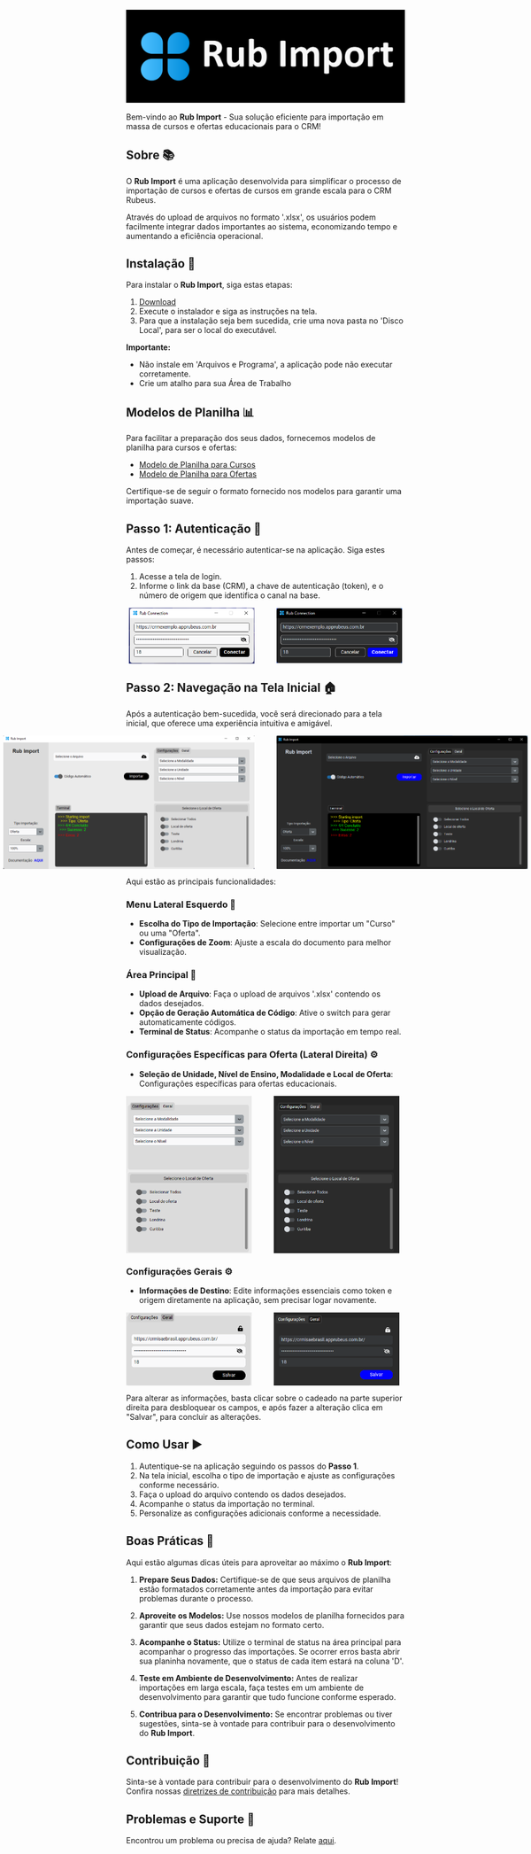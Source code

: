 ![Logo](./assets/logo-rub-import.png)


Bem-vindo ao **Rub Import** - Sua solução eficiente para importação em massa de cursos e ofertas educacionais para o CRM!

## Sobre 📚

O **Rub Import** é uma aplicação desenvolvida para simplificar o processo de importação de cursos e ofertas de cursos em grande escala para o CRM Rubeus.

Através do upload de arquivos no formato '.xlsx', os usuários podem facilmente integrar dados importantes ao sistema, economizando tempo e aumentando a eficiência operacional.

## Instalação 🔧

Para instalar o **Rub Import**, siga estas etapas:

1. [Download](Instalar-Rub.zip)
2. Execute o instalador e siga as instruções na tela.
3. Para que a instalação seja bem sucedida, crie uma nova pasta no 'Disco Local', para ser o local do executável.

**Importante:**
- Não instale em 'Arquivos e Programa', a aplicação pode não executar corretamente.
- Crie um atalho para sua Área de Trabalho

## Modelos de Planilha 📊

Para facilitar a preparação dos seus dados, fornecemos modelos de planilha para cursos e ofertas:

- [Modelo de Planilha para Cursos](https://docs.google.com/spreadsheets/d/10aFLe_ksrdlwmOY-8jUhWdUA7fP93AfAy_ncLWPh24c/edit?usp=sharing)
- [Modelo de Planilha para Ofertas](https://docs.google.com/spreadsheets/d/1pC2kkXRw2j5cBaZewgJ0K8vX7UrMnipUTUpz5L5YC3w/edit?usp=sharing)

Certifique-se de seguir o formato fornecido nos modelos para garantir uma importação suave.

## Passo 1: Autenticação 🔑

Antes de começar, é necessário autenticar-se na aplicação. Siga estes passos:

1. Acesse a tela de login.
2. Informe o link da base (CRM), a chave de autenticação (token), e o número de origem que identifica o canal na base.

<div style="display: flex; justify-content: center; align-items: center; gap: 40px;">
  <img src="./assets/tela-login-light.png" alt="Tema Claro" width="45%">
  <img src="./assets/tela-login-dark.png" alt="Tema Escuro" width="45%">
</div>

## Passo 2: Navegação na Tela Inicial 🏠

Após a autenticação bem-sucedida, você será direcionado para a tela inicial, que oferece uma experiência intuitiva e amigável.

<div style="display: flex; justify-content: center; text-align: center; gap: 40px;">
  <img src="./assets/tela-inicial-light.png" alt="Tema Claro" width="90%">
  <img src="./assets/tela-inicial-dark.png" alt="Tema Escuro" width="90%">
</div>


Aqui estão as principais funcionalidades:

### Menu Lateral Esquerdo 📂

- **Escolha do Tipo de Importação**: Selecione entre importar um "Curso" ou uma "Oferta".
- **Configurações de Zoom**: Ajuste a escala do documento para melhor visualização.

### Área Principal 📄

- **Upload de Arquivo**: Faça o upload de arquivos '.xlsx' contendo os dados desejados.
- **Opção de Geração Automática de Código**: Ative o switch para gerar automaticamente códigos.
- **Terminal de Status**: Acompanhe o status da importação em tempo real.



### Configurações Específicas para Oferta (Lateral Direita) ⚙️

- **Seleção de Unidade, Nível de Ensino, Modalidade e Local de Oferta**: Configurações específicas para ofertas educacionais.

<div style="display: flex; text-align: center; gap: 40px;">
  <img src="./assets/configuracao-light.png" alt="Tema Claro" width="45%">
  <img src="./assets/configuracao-dark.png" alt="Tema Escuro" width="45%">
</div>

### Configurações Gerais ⚙️

- **Informações de Destino**: Edite informações essenciais como token e origem diretamente na aplicação, sem precisar logar novamente.

<div style="display: flex; text-align: center; gap: 40px;">
  <img src="./assets/geral-destrancado-light.png" alt="Tema Claro" width="45%">
  <img src="./assets/geral-destrancado-dark.png" alt="Tema Escuro" width="45%">
</div>

Para alterar as informações, basta clicar sobre o cadeado na parte superior direita para desbloquear os campos, e após fazer a alteração clica em "Salvar", para concluir as alterações.

## Como Usar ▶️

1. Autentique-se na aplicação seguindo os passos do **Passo 1**.
2. Na tela inicial, escolha o tipo de importação e ajuste as configurações conforme necessário.
3. Faça o upload do arquivo contendo os dados desejados.
4. Acompanhe o status da importação no terminal.
5. Personalize as configurações adicionais conforme a necessidade.

## Boas Práticas 🌟

Aqui estão algumas dicas úteis para aproveitar ao máximo o **Rub Import**:

1. **Prepare Seus Dados:** Certifique-se de que seus arquivos de planilha estão formatados corretamente antes da importação para evitar problemas durante o processo.

2. **Aproveite os Modelos:** Use nossos modelos de planilha fornecidos para garantir que seus dados estejam no formato certo.

2. **Acompanhe o Status:** Utilize o terminal de status na área principal para acompanhar o progresso das importações. Se ocorrer erros basta abrir sua planinha novamente, que o status de cada item estará na coluna 'D'.

5. **Teste em Ambiente de Desenvolvimento:** Antes de realizar importações em larga escala, faça testes em um ambiente de desenvolvimento para garantir que tudo funcione conforme esperado.

6. **Contribua para o Desenvolvimento:** Se encontrar problemas ou tiver sugestões, sinta-se à vontade para contribuir para o desenvolvimento do **Rub Import**.

## Contribuição 🤝

Sinta-se à vontade para contribuir para o desenvolvimento do **Rub Import**! Confira nossas [diretrizes de contribuição](CONTRIBUTING.md) para mais detalhes.

## Problemas e Suporte 🚨

Encontrou um problema ou precisa de ajuda? Relate [aqui](https://github.com/seu-usuario/rub-import/issues).
